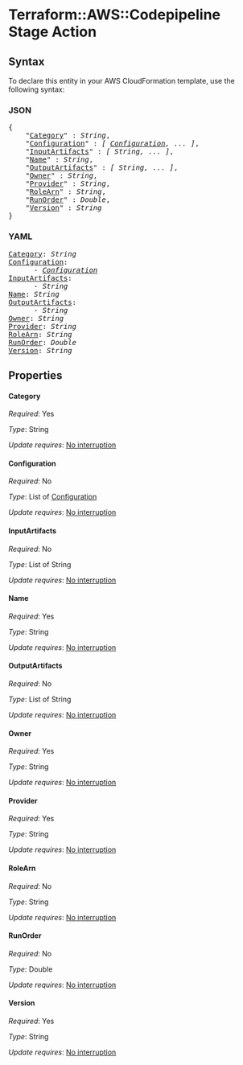 # Terraform::AWS::Codepipeline Stage Action

## Syntax

To declare this entity in your AWS CloudFormation template, use the following syntax:

### JSON

<pre>
{
    "<a href="#category" title="Category">Category</a>" : <i>String</i>,
    "<a href="#configuration" title="Configuration">Configuration</a>" : <i>[ <a href="stage-action-configuration.md">Configuration</a>, ... ]</i>,
    "<a href="#inputartifacts" title="InputArtifacts">InputArtifacts</a>" : <i>[ String, ... ]</i>,
    "<a href="#name" title="Name">Name</a>" : <i>String</i>,
    "<a href="#outputartifacts" title="OutputArtifacts">OutputArtifacts</a>" : <i>[ String, ... ]</i>,
    "<a href="#owner" title="Owner">Owner</a>" : <i>String</i>,
    "<a href="#provider" title="Provider">Provider</a>" : <i>String</i>,
    "<a href="#rolearn" title="RoleArn">RoleArn</a>" : <i>String</i>,
    "<a href="#runorder" title="RunOrder">RunOrder</a>" : <i>Double</i>,
    "<a href="#version" title="Version">Version</a>" : <i>String</i>
}
</pre>

### YAML

<pre>
<a href="#category" title="Category">Category</a>: <i>String</i>
<a href="#configuration" title="Configuration">Configuration</a>: <i>
      - <a href="stage-action-configuration.md">Configuration</a></i>
<a href="#inputartifacts" title="InputArtifacts">InputArtifacts</a>: <i>
      - String</i>
<a href="#name" title="Name">Name</a>: <i>String</i>
<a href="#outputartifacts" title="OutputArtifacts">OutputArtifacts</a>: <i>
      - String</i>
<a href="#owner" title="Owner">Owner</a>: <i>String</i>
<a href="#provider" title="Provider">Provider</a>: <i>String</i>
<a href="#rolearn" title="RoleArn">RoleArn</a>: <i>String</i>
<a href="#runorder" title="RunOrder">RunOrder</a>: <i>Double</i>
<a href="#version" title="Version">Version</a>: <i>String</i>
</pre>

## Properties

#### Category

_Required_: Yes

_Type_: String

_Update requires_: [No interruption](https://docs.aws.amazon.com/AWSCloudFormation/latest/UserGuide/using-cfn-updating-stacks-update-behaviors.html#update-no-interrupt)

#### Configuration

_Required_: No

_Type_: List of <a href="stage-action-configuration.md">Configuration</a>

_Update requires_: [No interruption](https://docs.aws.amazon.com/AWSCloudFormation/latest/UserGuide/using-cfn-updating-stacks-update-behaviors.html#update-no-interrupt)

#### InputArtifacts

_Required_: No

_Type_: List of String

_Update requires_: [No interruption](https://docs.aws.amazon.com/AWSCloudFormation/latest/UserGuide/using-cfn-updating-stacks-update-behaviors.html#update-no-interrupt)

#### Name

_Required_: Yes

_Type_: String

_Update requires_: [No interruption](https://docs.aws.amazon.com/AWSCloudFormation/latest/UserGuide/using-cfn-updating-stacks-update-behaviors.html#update-no-interrupt)

#### OutputArtifacts

_Required_: No

_Type_: List of String

_Update requires_: [No interruption](https://docs.aws.amazon.com/AWSCloudFormation/latest/UserGuide/using-cfn-updating-stacks-update-behaviors.html#update-no-interrupt)

#### Owner

_Required_: Yes

_Type_: String

_Update requires_: [No interruption](https://docs.aws.amazon.com/AWSCloudFormation/latest/UserGuide/using-cfn-updating-stacks-update-behaviors.html#update-no-interrupt)

#### Provider

_Required_: Yes

_Type_: String

_Update requires_: [No interruption](https://docs.aws.amazon.com/AWSCloudFormation/latest/UserGuide/using-cfn-updating-stacks-update-behaviors.html#update-no-interrupt)

#### RoleArn

_Required_: No

_Type_: String

_Update requires_: [No interruption](https://docs.aws.amazon.com/AWSCloudFormation/latest/UserGuide/using-cfn-updating-stacks-update-behaviors.html#update-no-interrupt)

#### RunOrder

_Required_: No

_Type_: Double

_Update requires_: [No interruption](https://docs.aws.amazon.com/AWSCloudFormation/latest/UserGuide/using-cfn-updating-stacks-update-behaviors.html#update-no-interrupt)

#### Version

_Required_: Yes

_Type_: String

_Update requires_: [No interruption](https://docs.aws.amazon.com/AWSCloudFormation/latest/UserGuide/using-cfn-updating-stacks-update-behaviors.html#update-no-interrupt)

